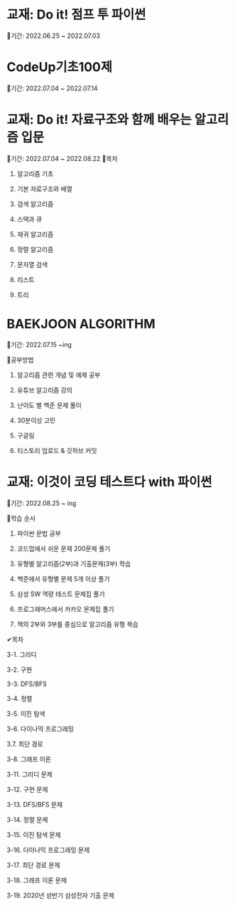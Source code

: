# 교재: Do it! 점프 투 파이썬

📌기간: 2022.06.25 ~ 2022.07.03
#

# CodeUp기초100제

📌기간: 2022.07.04 ~ 2022.07.14
#    

# 교재: Do it! 자료구조와 함께 배우는 알고리즘 입문

📌기간: 2022.07.04 ~ 2022.08.22
📝목차
1. 알고리즘 기초

2. 기본 자료구조와 배열

3. 검색 알고리즘

4. 스택과 큐

5. 재귀 알고리즘

6. 정렬 알고리즘

7. 문자열 검색

8. 리스트

9. 트리
#

# BAEKJOON ALGORITHM

📌기간: 2022.07.15 ~ing

📝공부방법

1. 알고리즘 관련 개념 및 예제 공부 

2. 유튜브 알고리즘 강의

3. 난이도 별 백준 문제 풀이

4. 30분이상 고민 

5. 구글링

6. 티스토리 업로드 & 깃허브 커밋
#

# 교재: 이것이 코딩 테스트다 with 파이썬 

📌기간: 2022.08.25 ~ ing

📝학습 순서

1. 파이썬 문법 공부

2. 코드업에서 쉬운 문제 200문제 풀기

3. 유형별 알고리즘(2부)과 기출문제(3부) 학습

4. 백준에서 유형별 문제 5개 이상 풀기

5. 삼성 SW 역량 테스트 문제집 풀기

6. 프로그래머스에서 카카오 문제집 풀기

7. 책의 2부와 3부를 중심으로 알고리즘 유형 복습


✔목차

3-1. 그리디

3-2. 구현

3-3. DFS/BFS

3-4. 정렬

3-5. 이진 탐색

3-6. 다이나믹 프로그래밍

3.7. 최단 경로

3-8. 그래프 이론

3-11. 그리디 문제

3-12. 구현 문제

3-13. DFS/BFS 문제

3-14. 정렬 문제

3-15. 이진 탐색 문제

3-16. 다이나믹 프로그래밍 문제

3-17. 최단 경로 문제

3-18. 그래프 이론 문제

3-19. 2020년 상반기 삼성전자 기출 문제
